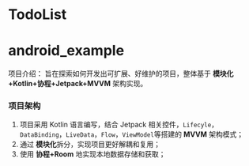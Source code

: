 # TodoList
# android_example

项目介绍： 旨在探索如何开发出可扩展、好维护的项目，整体基于 **模块化+Kotlin+协程+Jetpack+MVVM** 架构实现。

### 项目架构
1. 项目采用 Kotlin 语言编写，结合 Jetpack 相关控件，`Lifecyle`，`DataBinding`，`LiveData`，`Flow`，`ViewModel`等搭建的 **MVVM** 架构模式；
2. 通过 **模块化**拆分，实现项目更好解耦和复用；
3. 使用 **协程+Room** 地实现本地数据存储和获取；
